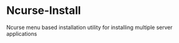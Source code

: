 # Ncurse-Install
Ncurse menu based installation utility for installing multiple server applications 
